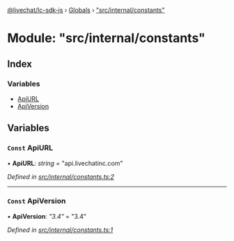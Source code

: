 [@livechat/lc-sdk-js](../README.md) › [Globals](../globals.md) › ["src/internal/constants"](_src_internal_constants_.md)

# Module: "src/internal/constants"

## Index

### Variables

* [ApiURL](_src_internal_constants_.md#const-apiurl)
* [ApiVersion](_src_internal_constants_.md#const-apiversion)

## Variables

### `Const` ApiURL

• **ApiURL**: *string* = "api.livechatinc.com"

*Defined in [src/internal/constants.ts:2](https://github.com/livechat/lc-sdk-js/blob/9364105/src/internal/constants.ts#L2)*

___

### `Const` ApiVersion

• **ApiVersion**: *"3.4"* = "3.4"

*Defined in [src/internal/constants.ts:1](https://github.com/livechat/lc-sdk-js/blob/9364105/src/internal/constants.ts#L1)*

